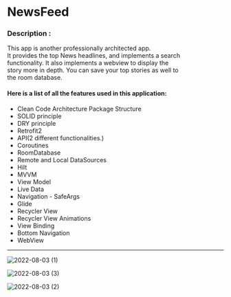 # NewsFeed

### Description :

<p>This app is another professionally architected app.<br>
It provides the top News headlines, and implements a search<br>
functionality. It also implements a webview to display the <br>
story more in depth. You can save your top stories as well to<br>
the room database.</p>

#### Here is a list of all the features used in this application:

- Clean Code Architecture Package Structure
- SOLID principle
- DRY principle
- Retrofit2
- API(2 different functionalities.)
- Coroutines
- RoomDatabase
- Remote and Local DataSources
- Hilt
- MVVM
- View Model
- Live Data
- Navigation - SafeArgs
- Glide
- Recycler View
- Recycler View Animations
- View Binding
- Bottom Navigation
- WebView
<hr>

![2022-08-03 (1)](https://user-images.githubusercontent.com/105057858/182641483-76a99d44-a1e4-4746-9561-fcbda752391c.png)

![2022-08-03 (3)](https://user-images.githubusercontent.com/105057858/182641504-c9e7194f-e0e6-4ed9-ac52-3e51ddd58c69.png)

![2022-08-03 (2)](https://user-images.githubusercontent.com/105057858/182641541-f6de669d-6ec9-4065-bf44-e69c38de8a0b.png)

